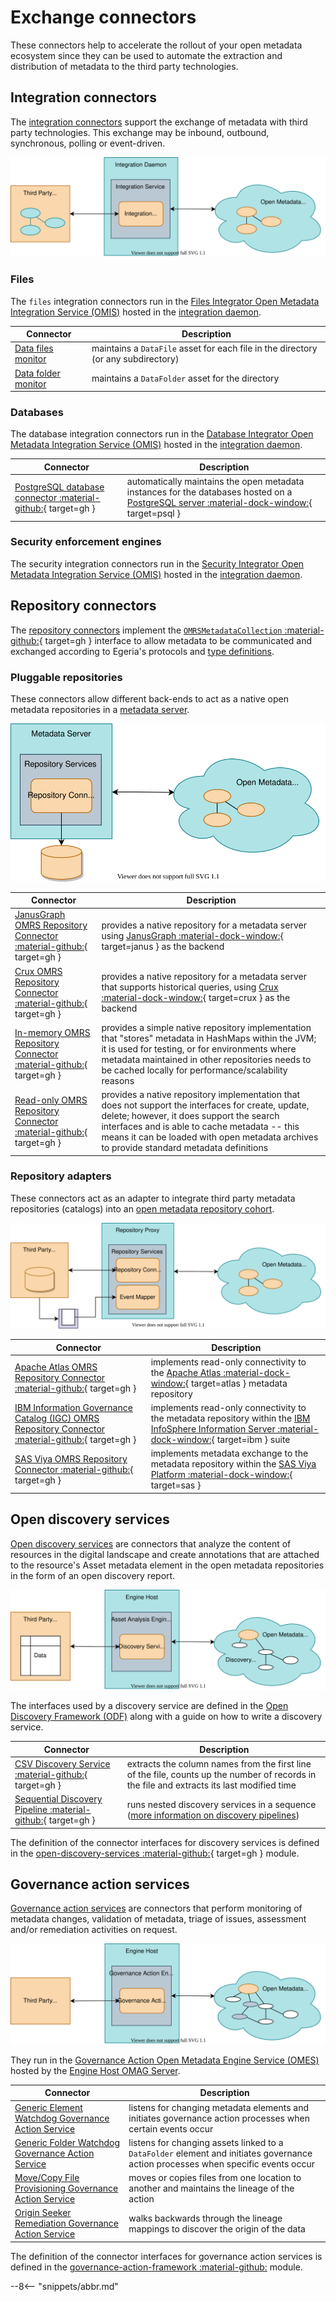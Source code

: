<!-- SPDX-License-Identifier: CC-BY-4.0 -->
<!-- Copyright Contributors to the Egeria project. -->

# Exchange connectors

These connectors help to accelerate the rollout of your open metadata ecosystem since they can be used to automate the extraction and distribution of metadata to the third party technologies.

## Integration connectors

The [integration connectors](/egeria-docs/connectors/integration-connector) support the exchange of metadata with third party technologies. This exchange may be inbound, outbound, synchronous, polling or event-driven.

![Integration connectors](integration-connectors.svg)

### Files

The `files` integration connectors run in the [Files Integrator Open Metadata Integration Service (OMIS)](/egeria-docs/services/omis/files-integrator) hosted in the [integration daemon](/egeria-docs/concepts/integration-daemon).

| Connector | Description |
|---|---|
| [Data files monitor](data-files-monitor-integration-connector.md) | maintains a `DataFile` asset for each file in the directory (or any subdirectory) |
| [Data folder monitor](data-folder-monitor-integration-connector.md) | maintains a `DataFolder` asset for the directory |

### Databases

The database integration connectors run in the [Database Integrator Open Metadata Integration Service (OMIS)](/egeria-docs/services/omis/database-integrator) hosted in the [integration daemon](/egeria-docs/concepts/integration-daemon).

| Connector | Description |
|---|---|
| [PostgreSQL database connector :material-github:](https://github.com/odpi/egeria-database-connectors/tree/main/egeria-connector-postgres){ target=gh } | automatically maintains the open metadata instances for the databases hosted on a [PostgreSQL server :material-dock-window:](https://www.postgresql.org){ target=psql } |

### Security enforcement engines

The security integration connectors run in the [Security Integrator Open Metadata Integration Service (OMIS)](/egeria-docs/services/omis/security-integrator) hosted in the [integration daemon](/egeria-docs/concepts/integration-daemon).

## Repository connectors

The [repository connectors](/egeria-docs/connectors/repository-connector) implement the [`OMRSMetadataCollection` :material-github:](https://github.com/odpi/egeria/blob/master/open-metadata-implementation/repository-services/repository-services-apis/src/main/java/org/odpi/openmetadata/repositoryservices/connectors/stores/metadatacollectionstore/OMRSMetadataCollection.java){ target=gh } interface to allow metadata to be communicated and exchanged according to Egeria's protocols and [type definitions](/egeria-docs/introduction/key-concepts/#metadata-types).

### Pluggable repositories

These connectors allow different back-ends to act as a native open metadata repositories in a [metadata server](/egeria-docs/concepts/metadata-server).

![Repository connector supporting a native open metadata repository](native-repository-connector.svg)

| Connector | Description |
|---|---|
| [JanusGraph OMRS Repository Connector :material-github:](https://github.com/odpi/egeria/tree/master/open-metadata-implementation/adapters/open-connectors/repository-services-connectors/open-metadata-collection-store-connectors/graph-repository-connector){ target=gh } | provides a native repository for a metadata server using [JanusGraph :material-dock-window:](https://janusgraph.org){ target=janus } as the backend |
| [Crux OMRS Repository Connector :material-github:](https://github.com/odpi/egeria-connector-crux){ target=gh } | provides a native repository for a metadata server that supports historical queries, using [Crux :material-dock-window:](https://opencrux.com){ target=crux } as the backend |
| [In-memory OMRS Repository Connector :material-github:](https://github.com/odpi/egeria/tree/master/open-metadata-implementation/adapters/open-connectors/repository-services-connectors/open-metadata-collection-store-connectors/inmemory-repository-connector){ target=gh } | provides a simple native repository implementation that "stores" metadata in HashMaps within the JVM; it is used for testing, or for environments where metadata maintained in other repositories needs to be cached locally for performance/scalability reasons |
| [Read-only OMRS Repository Connector :material-github:](https://github.com/odpi/egeria/tree/master/open-metadata-implementation/adapters/open-connectors/repository-services-connectors/open-metadata-collection-store-connectors/inmemory-repository-connector){ target=gh } | provides a native repository implementation that does not support the interfaces for create, update, delete; however, it does support the search interfaces and is able to cache metadata -- this means it can be loaded with open metadata archives to provide standard metadata definitions |

### Repository adapters

These connectors act as an adapter to integrate third party metadata repositories (catalogs) into an [open metadata repository cohort](/egeria-docs/services/omrs/cohort).

![Repository connector and optional event mapper supporting an adapter to a third party metadata catalog](adapter-repository-connector.svg)

| Connector | Description |
|---|---|
| [Apache Atlas OMRS Repository Connector :material-github:](https://github.com/odpi/egeria-connector-hadoop-ecosystem){ target=gh } | implements read-only connectivity to the [Apache Atlas :material-dock-window:](https://atlas.apache.org){ target=atlas } metadata repository |
| [IBM Information Governance Catalog (IGC) OMRS Repository Connector :material-github:](https://github.com/odpi/egeria-connector-ibm-information-server){ target=gh } | implements read-only connectivity to the metadata repository within the [IBM InfoSphere Information Server :material-dock-window:](https://www.ibm.com/analytics/information-server){ target=ibm } suite |
| [SAS Viya OMRS Repository Connector :material-github:](https://github.com/odpi/egeria-connector-sas-viya){ target=gh } | implements metadata exchange to the metadata repository within the [SAS Viya Platform :material-dock-window:](https://support.sas.com/en/software/sas-viya.html){ target=sas } |

## Open discovery services

[Open discovery services](/egeria-docs/frameworks/odf/#discovery-service) are connectors that analyze the content of resources in the digital landscape and create annotations that are attached to the resource's Asset metadata element in the open metadata repositories in the form of an open discovery report.

![Discovery services](discovery-service.svg)

The interfaces used by a discovery service are defined in the [Open Discovery Framework (ODF)](/egeria-docs/frameworks/odf) along with a guide on how to write a discovery service.

| Connector | Description |
|---|---|
| [CSV Discovery Service :material-github:](https://github.com/odpi/egeria/tree/master/open-metadata-implementation/adapters/open-connectors/discovery-service-connectors){ target=gh } | extracts the column names from the first line of the file, counts up the number of records in the file and extracts its last modified time |
| [Sequential Discovery Pipeline :material-github:](https://github.com/odpi/egeria/tree/master/open-metadata-implementation/adapters/open-connectors/discovery-service-connectors){ target=gh } | runs nested discovery services in a sequence ([more information on discovery pipelines](/egeria-docs/frameworks/odf/#discovery-pipeline)) |

The definition of the connector interfaces for discovery services is defined in the [open-discovery-services :material-github:](https://github.com/odpi/egeria/tree/master/open-metadata-implementation/frameworks/open-discovery-framework/src/main/java/org/odpi/openmetadata/frameworks/discovery){ target=gh } module.

## Governance action services

[Governance action services](/egeria-docs/frameworks/gaf/#governance-action-service) are connectors that perform monitoring of metadata changes, validation of metadata, triage of issues, assessment and/or remediation activities on request.

![Governance action services](governance-action-service.svg)

They run in the [Governance Action Open Metadata Engine Service (OMES)](/egeria-docs/services/omes/governance-action) hosted by the [Engine Host OMAG Server](/egeria-docs/concepts/engine-host).

| Connector | Description |
|---|---|
| [Generic Element Watchdog Governance Action Service](generic-element-watchdog-governance-action-service.md) | listens for changing metadata elements and initiates governance action processes when certain events occur |
| [Generic Folder Watchdog Governance Action Service](generic-folder-watchdog-governance-action-service.md) | listens for changing assets linked to a `DataFolder` element and initiates governance action processes when specific events occur |
| [Move/Copy File Provisioning Governance Action Service](move-copy-file-provisioning-governance-action-service.md) | moves or copies files from one location to another and maintains the lineage of the action |
| [Origin Seeker Remediation Governance Action Service](origin-seeker-remediation-governance-action-service.md) | walks backwards through the lineage mappings to discover the origin of the data |

The definition of the connector interfaces for governance action services is defined in the [governance-action-framework :material-github:](https://github.com/odpi/egeria/tree/master/open-metadata-implementation/frameworks/governance-action-framework) module.

--8<-- "snippets/abbr.md"
